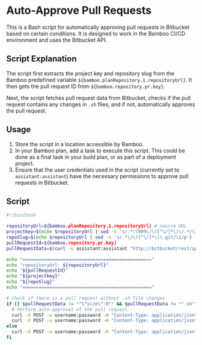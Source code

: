 # Auto-Approve Pull Requests

This is a Bash script for automatically approving pull requests in Bitbucket based on certain conditions. It is designed to work in the Bamboo CI/CD environment and uses the Bitbucket API.

## Script Explanation

The script first extracts the project key and repository slug from the Bamboo predefined variable `${bamboo.planRepository.1.repositoryUrl}`. It then gets the pull request ID from `${bamboo.repository.pr.key}`.

Next, the script fetches pull request data from Bitbucket, checks if the pull request contains any changes in `.sh` files, and if not, automatically approves the pull request.

## Usage

1. Store the script in a location accessible by Bamboo.
2. In your Bamboo plan, add a task to execute this script. This could be done as a final task in your build plan, or as part of a deployment project.
3. Ensure that the user credentials used in the script (currently set to `assistant:assistant`) have the necessary permissions to approve pull requests in Bitbucket.

## Script

```bash
#!/bin/bash

repositoryUrl=${bamboo.planRepository.1.repositoryUrl} # source URL
projectkey=$(echo $repositoryUrl | sed -n 's/.*:7999\/\([^\/]*\)\/.*/\1/p') 
repoSlug=$(echo $repositoryUrl | sed -n 's/.*\/\([^\/]*\)\.git/\1/p')
pullRequestId=${bamboo.repository.pr.key}
pullRequestData=$(curl -u assistant:assistant "http://bitbucket/rest/api/1.0/projects/${projectkey}/repos/${repoSlug}/pull-requests/${pullRequestId}")

echo "================================================"
echo "repositoryUrl: ${repositoryUrl}"
echo "${pullRequestId}"
echo "${projectkey}"
echo "${repoSlug}"
echo "================================================"

# Check if there is a pull request without .sh file changes
if [[ $pullRequestData != *"\"size\":0"* && $pullRequestData != *".sh"* ]]; then
  # Perform auto-approval of the pull request
  curl -X POST -u username:password -H "Content-Type: application/json" -d '{"status": "APPROVED"}' "http://bitbucket/rest/api/1.0/projects/${projectkey}/repos/${repoSlug}/pull-requests/${pullRequestId}/approve"
  curl -X POST -u username:password -H "Content-Type: application/json" -d '{"text": "Auto-approve"}' "http://bitbucket/rest/api/1.0/projects/${projectkey}/repos/${repoSlug}/pull-requests/${pullRequestId}/comments"
else 
  curl -X POST -u username:password -H "Content-Type: application/json" -d '{"text": "Cannot auto-approve - .sh file was changed"}' "http://bitbucket/rest/api/1.0/projects/${projectkey}/repos/${repoSlug}/pull-requests/${pullRequestId}/comments"
fi
